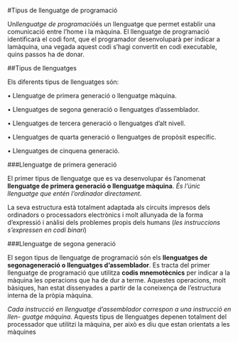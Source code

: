 
#Tipus de llenguatge de programació

Un*llenguatge de programació*és un llenguatge que permet establir una
comunicació entre l’home i la màquina. El llenguatge de programació identificarà el codi font, 
que el programador desenvoluparà per indicar a lamàquina, una vegada aquest codi s’hagi convertit en codi executable, quins
passos ha de donar.

##Tipus de llenguatges

Els diferents tipus de llenguatges són:

• Llenguatge de primera generació o llenguatge màquina.

• Llenguatges de segona generació o llenguatges d’assemblador.

• Llenguatges de tercera generació o llenguatges d’alt nivell.

• Llenguatges de quarta generació o llenguatges de propòsit específic.

• Llenguatges de cinquena generació.

###Llenguatge de primera generació

El primer tipus de llenguatge que es va desenvolupar és l’anomenat
**llenguatge de primera generació o llenguatge màquina**. *És l’únic llenguatge que entén l’ordinador directament*.

La seva estructura està totalment adaptada als circuits impresos dels ordinadors
o processadors electrònics i molt allunyada de la forma d’expressió i anàlisi dels
problemes propis dels humans (*les instruccions s’expressen en codi binari*)

###Llenguatge de segona generació 

El segon tipus de llenguatge de programació són els
**llenguatges de segonageneració o llenguatges d’assemblador**. Es tracta del primer llenguatge de
programació que utilitza **codis mnemotècnics** per indicar a la màquina les
operacions que ha de dur a terme. Aquestes operacions, molt bàsiques, han
estat dissenyades a partir de la coneixença de l’estructura interna de la pròpia
màquina.


*Cada instrucció en llenguatge d’assemblador correspon a una instrucció en llen-
guatge màquina*. Aquests tipus de llenguatges depenen totalment del processador
que utilitzi la màquina, per això es diu que estan orientats a les màquines
